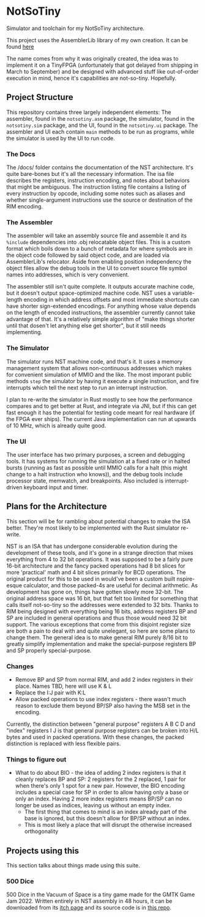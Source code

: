 # NotSoTiny
Simulator and toolchain for my NotSoTiny architecture. 

This project uses the AssemblerLib library of my own creation. It can be found [here](https://github.com/MechaFinch/AssemblerLib)

The name comes from why it was originally created, the idea was to implement it on a TinyFPGA (unfortunately that got delayed from shipping in March to September) and be designed with advanced stuff like out-of-order execution in mind, hence it's capabilities are not-so-tiny. Hopefully.

## Project Structure
This repository contains three largely independent elements: The assembler, found in the `notsotiny.asm` package, the simulator, found in the `notsotiny.sim` package, and the UI, found in the `notsotiny.ui` package. The assembler and UI each contain `main` methods to be run as programs, while the simulator is used by the UI to run code. 

### The Docs
The /docs/ folder contains the documentation of the NST architecture. It's quite bare-bones but it's all the necessary information. The isa file describes the registers, instruction encoding, and notes about behaviors that might be ambiguous. The instruction listing file contains a listing of every instruction by opcode, including some notes such as aliases and whether single-argument instructions use the source or destination of the RIM encoding.

### The Assembler
The assembler will take an assembly source file and assemble it and its `%include` dependencies into .obj relocatable object files. This is a custom format which boils down to a bunch of metadata for where symbols are in the object code followed by said object code, and are loaded via AssemblerLib's relocator. Aside from enabling position independency the object files allow the debug tools in the UI to convert source file symbol names into addresses, which is very convenient.

The assembler still isn't quite complete. It outputs accurate machine code, but it doesn't output space-optimized machine code. NST uses a variable-length encoding in which address offsets and most immediate shortcuts can have shorter sign-extended encodings. For anything whose value depends on the length of encoded instructions, the assembler currently cannot take advantage of that. It's a relatively simple algorithm of "make things shorter until that dosen't let anything else get shorter", but it still needs implementing.

### The Simulator
The simulator runs NST machine code, and that's it. It uses a memory management system that allows non-continuous addresses which makes for convenient simulation of MMIO and the like. The most imporant public methods `step` the simulator by having it execute a single instruction, and fire interrupts which tell the next step to run an interrupt instruction.

I plan to re-write the simulator in Rust mostly to see how the performance compares and to get better at Rust, and integrate via JNI, but if this can get fast enough it has the potential for testing code meant for real hardware (if the FPGA ever ships). The current Java implementation can run at upwards of 10 MHz, which is already quite good.

### The UI
The user interface has two primary purposes, a screen and debugging tools. It has systems for running the simulation at a fixed rate or in halted bursts (running as fast as possible until MMIO calls for a halt (this might change to a halt instruction who knows)), and the debug tools include processor state, memwatch, and breakpoints. Also included is interrupt-driven keyboard input and timer.

## Plans for the Architecture
This section will be for rambling about potential changes to make the ISA better. They're most likely to be implemented with the Rust simulator re-write.

NST is an ISA that has undergone considerable evolution during the development of these tools, and it's gone in a strange direction that mixes everything from 4 to 32 bit operations. It was supposed to be a fairly pure 16-bit architecture and the fancy packed operations had 8 bit slices for more 'practical' math and 4 bit slices primarily for BCD operations. The original product for this to be used in would've been a custom built nspire-esque calculator, and those packed-4s are useful for decimal arithmetic. As development has gone on, things have gotten slowly more 32-bit. The original address space was 16 bit, but that felt too limited for something that calls itself not-so-tiny so the addresses were extended to 32 bits. Thanks to RIM being designed with everything being 16 bits, address registers BP and SP are included in general operations and thus those would need 32 bit support. The various exceptions that come from this disjoint register size are both a pain to deal with and quite unelegant, so here are some plans to change them. The general idea is to make general RIM purely 8/16 bit to greatly simplify implementation and make the special-purpose registers BP and SP properly special-purpose.

### Changes
* Remove BP and SP from normal RIM, and add 2 index registers in their place. Names TBD, here will use K & L
* Replace the I:J pair with K:L
* Allow packed operations to use index registers - there wasn't much reason to exclude them beyond BP/SP also having the MSB set in the encoding.

Currently, the distinction between "general purpose" registers A B C D and "index" registers I J is that general purpose registers can be broken into H/L bytes and used in packed operations. With these changes, the packed distinction is replaced with less flexible pairs.

### Things to figure out
* What to do about BIO - the idea of adding 2 index registers is that it cleanly replaces BP and SP: 2 registers for the 2 replaced, 1 pair for when there's only 1 spot for a new pair.  However, the BIO encoding includes a special case for SP in order to allow having only a base or only an index. Having 2 more index registers means BP/SP can no longer be used as indices, leaving us without an empty index.
  * The first thing that comes to mind is an index already part of the base is ignored, but this doesn't allow for BP/SP without an index.
  * This is most likely a place that will disrupt the otherwise increased orthogonality

## Projects using this
This section talks about things made using this suite.

### 500 Dice
500 Dice in the Vacuum of Space is a tiny game made for the GMTK Game Jam 2022. Written entirely in NST assembly in 48 hours, it can be downloaded from its [itch page](https://mechafinch.itch.io/500-dice) and its source code is in [this repo](https://github.com/MechaFinch/gmtk-jam-2022).
